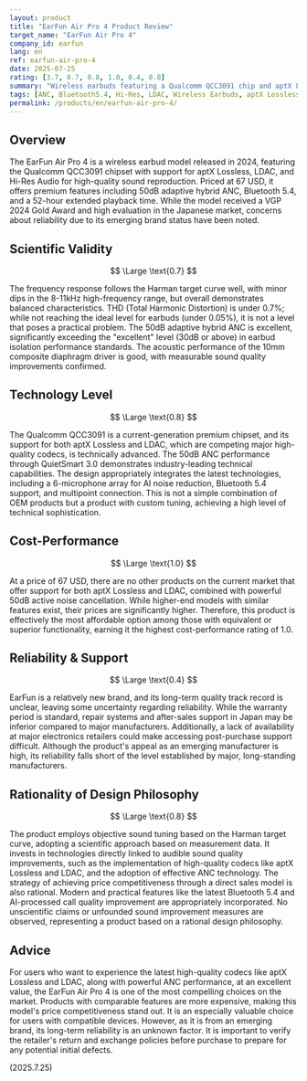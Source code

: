 ```yaml
---
layout: product
title: "EarFun Air Pro 4 Product Review"
target_name: "EarFun Air Pro 4"
company_id: earfun
lang: en
ref: earfun-air-pro-4
date: 2025-07-25
rating: [3.7, 0.7, 0.8, 1.0, 0.4, 0.8]
summary: "Wireless earbuds featuring a Qualcomm QCC3091 chip and aptX Lossless support, delivering high-quality audio and excellent cost-performance, though reliability concerns for the emerging brand remain."
tags: [ANC, Bluetooth5.4, Hi-Res, LDAC, Wireless Earbuds, aptX Lossless]
permalink: /products/en/earfun-air-pro-4/
---
```

## Overview

The EarFun Air Pro 4 is a wireless earbud model released in 2024, featuring the Qualcomm QCC3091 chipset with support for aptX Lossless, LDAC, and Hi-Res Audio for high-quality sound reproduction. Priced at 67 USD, it offers premium features including 50dB adaptive hybrid ANC, Bluetooth 5.4, and a 52-hour extended playback time. While the model received a VGP 2024 Gold Award and high evaluation in the Japanese market, concerns about reliability due to its emerging brand status have been noted.

## Scientific Validity

$$ \Large \text{0.7} $$

The frequency response follows the Harman target curve well, with minor dips in the 8-11kHz high-frequency range, but overall demonstrates balanced characteristics. THD (Total Harmonic Distortion) is under 0.7%; while not reaching the ideal level for earbuds (under 0.05%), it is not a level that poses a practical problem. The 50dB adaptive hybrid ANC is excellent, significantly exceeding the "excellent" level (30dB or above) in earbud isolation performance standards. The acoustic performance of the 10mm composite diaphragm driver is good, with measurable sound quality improvements confirmed.

## Technology Level

$$ \Large \text{0.8} $$

The Qualcomm QCC3091 is a current-generation premium chipset, and its support for both aptX Lossless and LDAC, which are competing major high-quality codecs, is technically advanced. The 50dB ANC performance through QuietSmart 3.0 demonstrates industry-leading technical capabilities. The design appropriately integrates the latest technologies, including a 6-microphone array for AI noise reduction, Bluetooth 5.4 support, and multipoint connection. This is not a simple combination of OEM products but a product with custom tuning, achieving a high level of technical sophistication.

## Cost-Performance

$$ \Large \text{1.0} $$

At a price of 67 USD, there are no other products on the current market that offer support for both aptX Lossless and LDAC, combined with powerful 50dB active noise cancellation. While higher-end models with similar features exist, their prices are significantly higher. Therefore, this product is effectively the most affordable option among those with equivalent or superior functionality, earning it the highest cost-performance rating of 1.0.

## Reliability & Support

$$ \Large \text{0.4} $$

EarFun is a relatively new brand, and its long-term quality track record is unclear, leaving some uncertainty regarding reliability. While the warranty period is standard, repair systems and after-sales support in Japan may be inferior compared to major manufacturers. Additionally, a lack of availability at major electronics retailers could make accessing post-purchase support difficult. Although the product's appeal as an emerging manufacturer is high, its reliability falls short of the level established by major, long-standing manufacturers.

## Rationality of Design Philosophy

$$ \Large \text{0.8} $$

The product employs objective sound tuning based on the Harman target curve, adopting a scientific approach based on measurement data. It invests in technologies directly linked to audible sound quality improvements, such as the implementation of high-quality codecs like aptX Lossless and LDAC, and the adoption of effective ANC technology. The strategy of achieving price competitiveness through a direct sales model is also rational. Modern and practical features like the latest Bluetooth 5.4 and AI-processed call quality improvement are appropriately incorporated. No unscientific claims or unfounded sound improvement measures are observed, representing a product based on a rational design philosophy.

## Advice

For users who want to experience the latest high-quality codecs like aptX Lossless and LDAC, along with powerful ANC performance, at an excellent value, the EarFun Air Pro 4 is one of the most compelling choices on the market. Products with comparable features are more expensive, making this model's price competitiveness stand out. It is an especially valuable choice for users with compatible devices. However, as it is from an emerging brand, its long-term reliability is an unknown factor. It is important to verify the retailer's return and exchange policies before purchase to prepare for any potential initial defects.

(2025.7.25)
